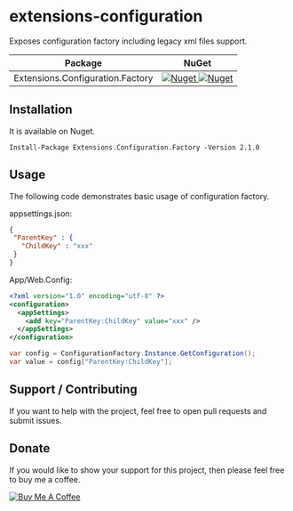 # extensions-configuration

Exposes configuration factory including legacy xml files support.

 | Package | NuGet |
 | ------- | ----- |
 | Extensions.Configuration.Factory | [![Nuget](https://img.shields.io/badge/nuget-v2.1.0-blue) ![Nuget](https://img.shields.io/nuget/dt/Extensions.Configuration.Factory)](https://www.nuget.org/packages/Extensions.Configuration.Factory/2.1.0) |

## Installation

It is available on Nuget.

```
Install-Package Extensions.Configuration.Factory -Version 2.1.0
```

## Usage

The following code demonstrates basic usage of configuration factory.

appsettings.json:
```JSON
{ 
 "ParentKey" : {
   "ChildKey" : "xxx"
 }
}
```

App/Web.Config:
```XML
<?xml version="1.0" encoding="utf-8" ?>
<configuration>
  <appSettings>
    <add key="ParentKey:ChildKey" value="xxx" />
  </appSettings>
</configuration>
```

```C#
var config = ConfigurationFactory.Instance.GetConfiguration();
var value = config["ParentKey:ChildKey"];
```

## Support / Contributing
If you want to help with the project, feel free to open pull requests and submit issues. 

## Donate

If you would like to show your support for this project, then please feel free to buy me a coffee.

<a href="https://www.buymeacoffee.com/fernandolima" target="_blank"><img src="https://www.buymeacoffee.com/assets/img/custom_images/white_img.png" alt="Buy Me A Coffee" style="height: auto !important;width: auto !important;" ></a>
